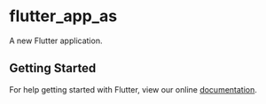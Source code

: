 # flutter_app_as

A new Flutter application.

## Getting Started

For help getting started with Flutter, view our online
[documentation](https://flutter.io/).
